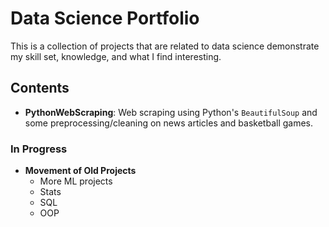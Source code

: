 # Data Science Portfolio
This is a collection of projects that are related to data science demonstrate my skill set, knowledge, and what I find interesting.

## Contents

* __PythonWebScraping__: Web scraping using Python's `BeautifulSoup` and some preprocessing/cleaning on news articles and basketball games.

### In Progress

* __Movement of Old Projects__
    * More ML projects
    * Stats
    * SQL
    * OOP
